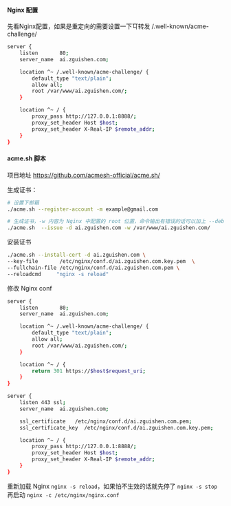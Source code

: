 #### Nginx 配置

先看Nginx配置，如果是重定向的需要设置一下㔿转发 /.well-known/acme-challenge/

```bash
server {
    listen       80;
    server_name  ai.zguishen.com;

    location ^~ /.well-known/acme-challenge/ {
        default_type "text/plain";
        allow all;
        root /var/www/ai.zguishen.com/;
    }

    location ^~ / {
        proxy_pass http://127.0.0.1:8888/;
        proxy_set_header Host $host;
        proxy_set_header X-Real-IP $remote_addr;
    }
}

```

#### acme.sh 脚本

项目地址 https://github.com/acmesh-official/acme.sh/ 

生成证书：
```bash
# 设置下邮箱
./acme.sh --register-account -m example@gmail.com

# 生成证书，-w 内容为 Nginx 中配置的 root 位置，命令输出有错误的话可以加上 --debug 看日志
./acme.sh  --issue -d ai.zguishen.com -w /var/www/ai.zguishen.com/
```

安装证书
```bash
./acme.sh --install-cert -d ai.zguishen.com \
--key-file       /etc/nginx/conf.d/ai.zguishen.com.key.pem  \
--fullchain-file /etc/nginx/conf.d/ai.zguishen.com.pem \
--reloadcmd     "nginx -s reload"
```

修改 Nginx conf

```bash
server {
    listen       80;
    server_name  ai.zguishen.com;

    location ^~ /.well-known/acme-challenge/ {
        default_type "text/plain";
        allow all;
        root /var/www/ai.zguishen.com/;
    }

    location ^~ / {
        return 301 https://$host$request_uri;
    }
}

server {
    listen 443 ssl;
    server_name  ai.zguishen.com;

    ssl_certificate   /etc/nginx/conf.d/ai.zguishen.com.pem;
    ssl_certificate_key  /etc/nginx/conf.d/ai.zguishen.com.key.pem;

    location ^~ / {
        proxy_pass http://127.0.0.1:8888/;
        proxy_set_header Host $host;
        proxy_set_header X-Real-IP $remote_addr;
    }
}
```

重新加载 Nginx `nginx -s reload`，如果怕不生效的话就先停了 `nginx -s stop` 再启动  `nginx -c /etc/nginx/nginx.conf`
